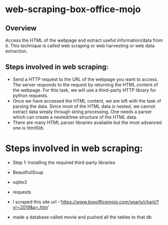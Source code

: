 # web-scraping-box-office-mojo

## Overview
Access the HTML of the webpage and extract useful information/data from it. This technique is called web scraping or web harvesting or web data extraction.


## Steps involved in web scraping:

* Send a HTTP request to the URL of the webpage you want to access. The server responds to the request by returning the HTML                content of the webpage. For this task, we will use a third-party HTTP library for python requests.
* Once we have accessed the HTML content, we are left with the task of parsing the data. Since most of the HTML data is nested,  we cannot extract data simply through string processing. One needs a parser which can create a nested/tree structure of the HTML data.
* There are many HTML parser libraries available but the most advanced one is html5lib.
 
 # Steps involved in web scraping:
* Step 1: Installing the required third-party libraries
* BeautifullSoup
* sqlite3
* requests


* I scraped this site  url -'https://www.boxofficemojo.com/yearly/chart/?yr=2019&p=.htm'
* made a database called movie and pushed all the tables to that db
